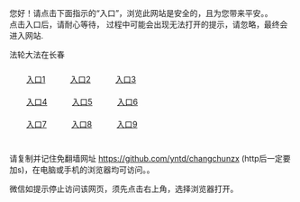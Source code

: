 您好！请点击下面指示的“入口”，浏览此网站是安全的，且为您带来平安。。 <br/>
点击入口后，请耐心等待， 过程中可能会出现无法打开的提示，请忽略，最终会进入网站. </br>

法轮大法在长春<br/>
<div style="padding:10px"><a style="margin:20px" target="_blank" href="https://dki8o4dt07xzf.cloudfront.net/2Qpsp?yjknihvn" id="ccLink1" rel="nofollow">入口1</a> <a target="_blank" style="margin:20px" href="https://d206r8lmorfm7b.cloudfront.net/2Qpsp?tkzprv" id="ccLink2" rel="nofollow">入口2</a> <a style="margin:20px" target="_blank" href="https://d1wmsmhe8tvus0.cloudfront.net/2Qpsp?mpusmpyk" id="ccLink3" rel="nofollow">入口3</a></div>

<div style="padding:10px" ><a style="margin:20px" target="_blank" href="https://dki8o4dt07xzf.cloudfront.net/2Qpsp?yjknihvn" id="ccLink4" rel="nofollow">入口4</a> <a style="margin:20px" href="https://d206r8lmorfm7b.cloudfront.net/2Qpsp?tkzprv" target="_blank" id="ccLink5" rel="nofollow">入口5</a> <a style="margin:20px" href="https://d1wmsmhe8tvus0.cloudfront.net/2Qpsp?mpusmpyk" target="_blank" id="ccLink6" rel="nofollow">入口6</a></div>

<div style="padding:10px"><a style="margin:20px" target="_blank" href="https://dki8o4dt07xzf.cloudfront.net/2Qpsp?yjknihvn" id="ccLink7" rel="nofollow">入口7</a> <a style="margin:20px" href="https://d206r8lmorfm7b.cloudfront.net/2Qpsp?tkzprv" target="_blank" id="ccLink8" rel="nofollow">入口8</a> <a style="margin:20px" target="_blank" href="https://d1wmsmhe8tvus0.cloudfront.net/2Qpsp?mpusmpyk" id="ccLink9" rel="nofollow">入口9</a></div>

<br/>



请复制并记住免翻墙网址 https://github.com/yntd/changchunzx (http后一定要加s)，在电脑或手机的浏览器均可访问。。<br/>

微信如提示停止访问该网页，须先点击右上角，选择浏览器打开。
